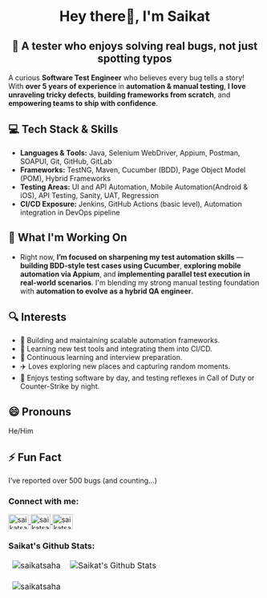 <h1 align="center">Hey there👋, I'm Saikat</h1>
<h2 align="center">🎯 A tester who enjoys solving real bugs, not just spotting typos</h2>
<!--<h3 align="center">Software Test Engineer</h3>
<p align="left">
    <a href="https://github.com/ryo-ma/github-profile-trophy">
        <img src="https://github-profile-trophy.vercel.app/?username=saikats676&row=2&column=7&theme=matrix" alt="saikatsaha" />
    </a>
</p> -->

A curious **Software Test Engineer** who believes every bug tells a story!
With **over 5 years of experience** in **automation & manual testing**, **I love unraveling tricky defects**, **building frameworks from scratch**, and **empowering teams to ship with confidence**.

## 💻 Tech Stack & Skills
- **Languages & Tools:** Java, Selenium WebDriver, Appium, Postman, SOAPUI, Git, GitHub, GitLab
- **Frameworks:** TestNG, Maven, Cucumber (BDD), Page Object Model (POM), Hybrid Frameworks
- **Testing Areas:** UI and API Automation, Mobile Automation(Android & iOS), API Testing, Sanity, UAT, Regression
- **CI/CD Exposure:** Jenkins, GitHub Actions (basic level), Automation integration in DevOps pipeline


## 🚀 What I'm Working On
- Right now, **I’m focused on sharpening my test automation skills** — **building BDD-style test cases using Cucumber**, **exploring mobile automation via Appium**, and **implementing parallel test execution in real-world scenarios**. I'm blending my strong manual testing foundation with **automation to evolve as a hybrid QA engineer**.

## 🔍 Interests
- 🧰 Building and maintaining scalable automation frameworks.
- 🚀 Learning new test tools and integrating them into CI/CD.
- 🧠 Continuous learning and interview preparation.
- ✈️ Loves exploring new places and capturing random moments.
- 🔫 Enjoys testing software by day, and testing reflexes in Call of Duty or Counter-Strike by night.

## 😄 Pronouns
He/Him

## ⚡ Fun Fact
I’ve reported over 500 bugs (and counting...)


<!--<h1 align="center">TECH STACK</h1>
<h3 align="left">Languages and Tools:</h3> 

 - **Languages & Tools:**: ![Object_Oriented_Programming_using_Java](https://img.shields.io/badge/Object_Oriented_Programming_using_Java-%23F5010C.svg?style=for-the-badge&logo=Object_Oriented_Programming_using_Java&logoColor=white)
![Selenium](https://img.shields.io/badge/-selenium-%43B02A?style=for-the-badge&logo=selenium&logoColor=white)
![ChromeDriver](https://img.shields.io/badge/ChromeDriver-4285F4?style=for-the-badge&logo=GoogleChrome&logoColor=white)
![Git](https://img.shields.io/badge/git-%23F05033.svg?style=for-the-badge&logo=git&logoColor=white)
![GitHub](https://img.shields.io/badge/github-%23121011.svg?style=for-the-badge&logo=github&logoColor=white)
![GitLab](https://img.shields.io/badge/gitlab-%23181717.svg?style=for-the-badge&logo=gitlab&logoColor=white)
![Java](https://img.shields.io/badge/java-%23ED8B00.svg?style=for-the-badge&logo=openjdk&logoColor=white)
![Postgres](https://img.shields.io/badge/postgres-%23316192.svg?style=for-the-badge&logo=postgresql&logoColor=white)
![Postman](https://img.shields.io/badge/Postman-FF6C37?style=for-the-badge&logo=postman&logoColor=white)
![SOAP_UI](https://img.shields.io/badge/SOAP_UI-F2C811?style=for-the-badge&logo=soapui&logoColor=black)
![Eclipse](https://img.shields.io/badge/Eclipse-9933CC?style=for-the-badge&logo=Eclipse&logoColor=white)
![IntelliJ IDEA](https://img.shields.io/badge/IntelliJIDEA-000000.svg?style=for-the-badge&logo=intellij-idea&logoColor=white)
![VBScript](https://img.shields.io/badge/VB_Script-%233A95E3.svg?style=for-the-badge&logo=vbscript&logoColor=white)
![Unix](https://img.shields.io/badge/Unix-%23121011.svg?style=for-the-badge&logo=unix&logoColor=white) -->
<h3 align="left">Connect with me:</h3>
<p align="left">
    <a href="https://www.linkedin.com/in/saikat-saha-qa-engineer/" target="blank">
        <img align="center" src="https://cdn.jsdelivr.net/npm/simple-icons@3.0.1/icons/linkedin.svg" alt="saikatsaha" height="30" width="40" />
    </a>
    <a href="https://www.facebook.com/saikat.saha.3511" target="blank">
        <img align="center" src="https://cdn.jsdelivr.net/npm/simple-icons@3.0.1/icons/facebook.svg" alt="saikatsaha" height="30" width="40" />
    </a>
    <a href="https://www.instagram.com/saikat.irl/" target="blank">
        <img align="center" src="https://cdn.jsdelivr.net/npm/simple-icons@3.0.1/icons/instagram.svg" alt="saikatsaha" height="30" width="40" />
    </a>
</p>

<h3 align="left">Saikat's Github Stats:</h3>
<table align="center" border="0" cellpadding="0" cellspacing="0">
    <thead>
        <tr>
            <td>
                <img align="left" src="https://github-readme-stats.vercel.app/api/top-langs?username=saikats676&show_icons=true&locale=en&layout=compact&theme=tokyonight" alt="saikatsaha" />
            </td>
            <td>
                <img align="center" src="https://github-readme-stats.vercel.app/api?username=saikats676&show_icons=true&locale=en&theme=tokyonight" alt="Saikat's Github Stats" />
            </td>
        </tr>
    </thead>
</table>
<table align="center" border="0" cellpadding="0" cellspacing="0">
    <thead>
        <tr>
            <td>
                <img align="center" src="https://github-readme-streak-stats.herokuapp.com?user=saikats676&theme=tokyonight" alt="saikatsaha" />
            </td>
        </tr>
    </thead>
</table>




<!-- // COMMENTED OUT SECTION //
- 🔭 I’m currently working as Software Test Engineer at Amdocs, ensuring the delivery of high-quality software solutions.
- 🌱 I’m currently learning advanced techniques in test automation and exploring new tools to enhance my testing skills.
- 👯 I’m looking to collaborate on projects related to API Testing, Selenium, and Automation Frameworks. Let's build robust and efficient testing solutions together!
- 🤔 I’m looking for help with ...
- 📫 How to reach me: Feel free to connect with me via saikats676@gmail.com. I'm always open to discussions and collaborations.
- ⚡ Fun fact: Detected 200+ defects. -->
